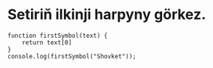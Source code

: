 # Setiriň ilkinji harpyny görkez.
```
function firstSymbol(text) {
    return text[0]
}
console.log(firstSymbol("Shovket"));
```
